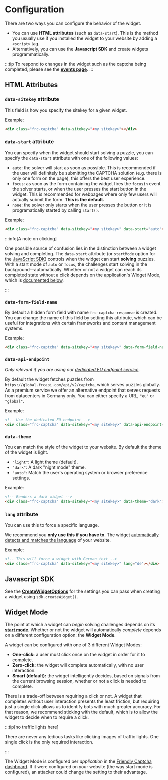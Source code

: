# Configuration

There are two ways you can configure the behavior of the widget.

* You can use **HTML attributes** (such as `data-start`). This is the method you usually use if you installed the widget to your website by adding a `<script>` tag.
* Alternatively, you can use the **Javascript SDK** and create widgets programmatically.

:::tip
To respond to changes in the widget such as the captcha being completed, please see the [**events page**](./events.md).
:::

## HTML Attributes

### `data-sitekey` attribute
This field is how you specify the sitekey for a given widget.

Example:
```html
<div class="frc-captcha" data-sitekey="<my sitekey>"></div>
```

### `data-start` attribute
You can specify when the widget should start solving a puzzle, you can specify the `data-start` attribute with one of the following values:
   * `auto`: the solver will start as soon as possible. This is recommended if the user will definitely be submitting the CAPTCHA solution (e.g. there is only one form on the page), this offers the best user experience.
   * `focus`: as soon as the form containing the widget fires the `focusin` event the solver starts, or when the user presses the start button in the widget. This is recommended for webpages where only few users will actually submit the form. **This is the default.**
   * `none`: the solver only starts when the user presses the button or it is programatically started by calling `start()`.

Example:
```html
<div class="frc-captcha" data-sitekey="<my sitekey>" data-start="auto"></div>
```

:::info[A note on clicking]

One possible source of confusion lies in the distinction between a widget solving and completing. The `data-start` attribute (or `startMode` option for the [JavaScript SDK](reference/sdk.createwidgetoptions#properties)) controls when the widget can start **solving** puzzles. With a start mode of `auto` or `focus`, the challenges start solving in the background—automatically. Whether or not a widget can reach its completed state without a click depends on the application's Widget Mode, which is [documented below](#widget-mode).

:::

### `data-form-field-name`
By default a hidden form field with name `frc-captcha-response` is created. You can change the name of this field by setting this attribute, which can be useful for integrations with certain frameworks and content management systems.

Example:
```html
<div class="frc-captcha" data-sitekey="<my sitekey>" data-form-field-name="my-captcha-solution-field"></div>
```

### `data-api-endpoint`
*Only relevant if you are using our [dedicated EU endpoint service](../guides/eu-endpoint.md)*.

By default the widget fetches puzzles from `https://global.frcapi.com/api/v2/captcha`, which serves puzzles globally. As a premium service we offer an alternative endpoint that serves requests from datacenters in Germany only. You can either specify a URL, `"eu"` or `"global"`.

Example:
```html
<!-- Use the dedicated EU endpoint -->
<div class="frc-captcha" data-sitekey="<my sitekey>" data-api-endpoint="eu"></div>
```

### `data-theme`
You can match the style of the widget to your website. By default the theme of the widget is light.

- `"light"`: A light theme (default).
- `"dark"`: A dark "night mode" theme.
- `"auto"`: Match the user's operating system or browser preference settings.

Example:
```html
<!-- Renders a dark widget -->
<div class="frc-captcha" data-sitekey="<my sitekey>" data-theme="dark"></div>
```

### `lang` attribute
You can use this to force a specific language.

We recommend you **only use this if you have to**. The widget [automatically detects and matches the language](../guides/localization.md) of your website.

Example:
```html
<!-- This will force a widget with German text -->
<div class="frc-captcha" data-sitekey="<my sitekey>" lang="de"></div>
```

## Javascript SDK
See the [**CreateWidgetOptions**](./reference/sdk.createwidgetoptions.md) for the settings you can pass when creating a widget using `sdk.createWidget()`.

## Widget Mode

The point at which a widget can *begin* solving challenges depends on its [**start mode**](#data-start-attribute). Whether or not the widget will automatically *complete* depends on a different configuration option: the **Widget Mode**.

A widget can be configured with one of 3 different Widget Modes:

- **One-click:** a user must click once on the widget in order for it to complete.
- **Zero-click:** the widget will complete automatically, with no user interaction.
- **Smart (default):** the widget intelligently decides, based on signals from the current browsing session, whether or not a click is needed to complete.

There is a trade-off between requiring a click or not. A widget that completes without user interaction presents the least friction, but requiring just a single click allows us to identify bots with much greater accuracy. For that reason, we recommend sticking with the default, which is to allow the widget to decide when to require a click.

:::tip[no traffic lights here]

There are never any tedious tasks like clicking images of traffic lights. One single click is the only required interaction.

:::

The Widget Mode is configured per *application* in the [Friendly Captcha dashboard](https://app.friendlycaptcha.eu). If it were configured on your website (the way start mode is configured), an attacker could change the setting to their advantage.
